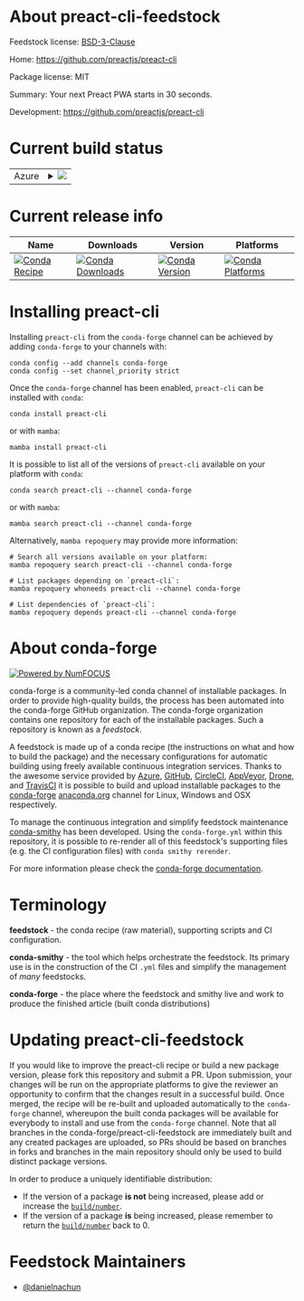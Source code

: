 About preact-cli-feedstock
==========================

Feedstock license: [BSD-3-Clause](https://github.com/conda-forge/preact-cli-feedstock/blob/main/LICENSE.txt)

Home: https://github.com/preactjs/preact-cli

Package license: MIT

Summary: Your next Preact PWA starts in 30 seconds.

Development: https://github.com/preactjs/preact-cli

Current build status
====================


<table>
    
  <tr>
    <td>Azure</td>
    <td>
      <details>
        <summary>
          <a href="https://dev.azure.com/conda-forge/feedstock-builds/_build/latest?definitionId=24687&branchName=main">
            <img src="https://dev.azure.com/conda-forge/feedstock-builds/_apis/build/status/preact-cli-feedstock?branchName=main">
          </a>
        </summary>
        <table>
          <thead><tr><th>Variant</th><th>Status</th></tr></thead>
          <tbody><tr>
              <td>linux_64_nodejs20</td>
              <td>
                <a href="https://dev.azure.com/conda-forge/feedstock-builds/_build/latest?definitionId=24687&branchName=main">
                  <img src="https://dev.azure.com/conda-forge/feedstock-builds/_apis/build/status/preact-cli-feedstock?branchName=main&jobName=linux&configuration=linux%20linux_64_nodejs20" alt="variant">
                </a>
              </td>
            </tr><tr>
              <td>osx_64_nodejs20</td>
              <td>
                <a href="https://dev.azure.com/conda-forge/feedstock-builds/_build/latest?definitionId=24687&branchName=main">
                  <img src="https://dev.azure.com/conda-forge/feedstock-builds/_apis/build/status/preact-cli-feedstock?branchName=main&jobName=osx&configuration=osx%20osx_64_nodejs20" alt="variant">
                </a>
              </td>
            </tr>
          </tbody>
        </table>
      </details>
    </td>
  </tr>
</table>

Current release info
====================

| Name | Downloads | Version | Platforms |
| --- | --- | --- | --- |
| [![Conda Recipe](https://img.shields.io/badge/recipe-preact--cli-green.svg)](https://anaconda.org/conda-forge/preact-cli) | [![Conda Downloads](https://img.shields.io/conda/dn/conda-forge/preact-cli.svg)](https://anaconda.org/conda-forge/preact-cli) | [![Conda Version](https://img.shields.io/conda/vn/conda-forge/preact-cli.svg)](https://anaconda.org/conda-forge/preact-cli) | [![Conda Platforms](https://img.shields.io/conda/pn/conda-forge/preact-cli.svg)](https://anaconda.org/conda-forge/preact-cli) |

Installing preact-cli
=====================

Installing `preact-cli` from the `conda-forge` channel can be achieved by adding `conda-forge` to your channels with:

```
conda config --add channels conda-forge
conda config --set channel_priority strict
```

Once the `conda-forge` channel has been enabled, `preact-cli` can be installed with `conda`:

```
conda install preact-cli
```

or with `mamba`:

```
mamba install preact-cli
```

It is possible to list all of the versions of `preact-cli` available on your platform with `conda`:

```
conda search preact-cli --channel conda-forge
```

or with `mamba`:

```
mamba search preact-cli --channel conda-forge
```

Alternatively, `mamba repoquery` may provide more information:

```
# Search all versions available on your platform:
mamba repoquery search preact-cli --channel conda-forge

# List packages depending on `preact-cli`:
mamba repoquery whoneeds preact-cli --channel conda-forge

# List dependencies of `preact-cli`:
mamba repoquery depends preact-cli --channel conda-forge
```


About conda-forge
=================

[![Powered by
NumFOCUS](https://img.shields.io/badge/powered%20by-NumFOCUS-orange.svg?style=flat&colorA=E1523D&colorB=007D8A)](https://numfocus.org)

conda-forge is a community-led conda channel of installable packages.
In order to provide high-quality builds, the process has been automated into the
conda-forge GitHub organization. The conda-forge organization contains one repository
for each of the installable packages. Such a repository is known as a *feedstock*.

A feedstock is made up of a conda recipe (the instructions on what and how to build
the package) and the necessary configurations for automatic building using freely
available continuous integration services. Thanks to the awesome service provided by
[Azure](https://azure.microsoft.com/en-us/services/devops/), [GitHub](https://github.com/),
[CircleCI](https://circleci.com/), [AppVeyor](https://www.appveyor.com/),
[Drone](https://cloud.drone.io/welcome), and [TravisCI](https://travis-ci.com/)
it is possible to build and upload installable packages to the
[conda-forge](https://anaconda.org/conda-forge) [anaconda.org](https://anaconda.org/)
channel for Linux, Windows and OSX respectively.

To manage the continuous integration and simplify feedstock maintenance
[conda-smithy](https://github.com/conda-forge/conda-smithy) has been developed.
Using the ``conda-forge.yml`` within this repository, it is possible to re-render all of
this feedstock's supporting files (e.g. the CI configuration files) with ``conda smithy rerender``.

For more information please check the [conda-forge documentation](https://conda-forge.org/docs/).

Terminology
===========

**feedstock** - the conda recipe (raw material), supporting scripts and CI configuration.

**conda-smithy** - the tool which helps orchestrate the feedstock.
                   Its primary use is in the construction of the CI ``.yml`` files
                   and simplify the management of *many* feedstocks.

**conda-forge** - the place where the feedstock and smithy live and work to
                  produce the finished article (built conda distributions)


Updating preact-cli-feedstock
=============================

If you would like to improve the preact-cli recipe or build a new
package version, please fork this repository and submit a PR. Upon submission,
your changes will be run on the appropriate platforms to give the reviewer an
opportunity to confirm that the changes result in a successful build. Once
merged, the recipe will be re-built and uploaded automatically to the
`conda-forge` channel, whereupon the built conda packages will be available for
everybody to install and use from the `conda-forge` channel.
Note that all branches in the conda-forge/preact-cli-feedstock are
immediately built and any created packages are uploaded, so PRs should be based
on branches in forks and branches in the main repository should only be used to
build distinct package versions.

In order to produce a uniquely identifiable distribution:
 * If the version of a package **is not** being increased, please add or increase
   the [``build/number``](https://docs.conda.io/projects/conda-build/en/latest/resources/define-metadata.html#build-number-and-string).
 * If the version of a package **is** being increased, please remember to return
   the [``build/number``](https://docs.conda.io/projects/conda-build/en/latest/resources/define-metadata.html#build-number-and-string)
   back to 0.

Feedstock Maintainers
=====================

* [@danielnachun](https://github.com/danielnachun/)

